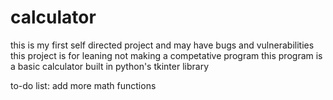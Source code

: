# calculator
this is my first self directed project and may have bugs and vulnerabilities
this project is for leaning not making a competative program
this program is a basic calculator built in python's tkinter library

to-do list: 
    add more math functions
